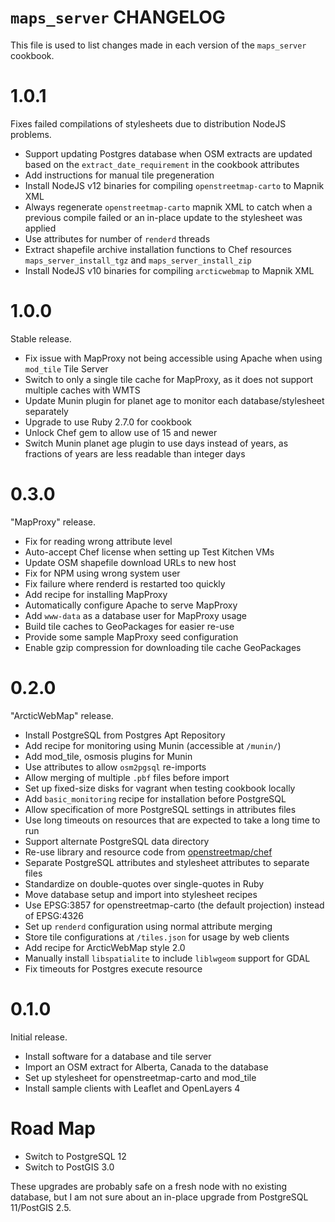 # `maps_server` CHANGELOG

This file is used to list changes made in each version of the `maps_server` cookbook.

# 1.0.1

Fixes failed compilations of stylesheets due to distribution NodeJS problems.

* Support updating Postgres database when OSM extracts are updated based on the `extract_date_requirement` in the cookbook attributes
* Add instructions for manual tile pregeneration
* Install NodeJS v12 binaries for compiling `openstreetmap-carto` to Mapnik XML
* Always regenerate `openstreetmap-carto` mapnik XML to catch when a previous compile failed or an in-place update to the stylesheet was applied
* Use attributes for number of `renderd` threads
* Extract shapefile archive installation functions to Chef resources `maps_server_install_tgz` and `maps_server_install_zip`
* Install NodeJS v10 binaries for compiling `arcticwebmap` to Mapnik XML

# 1.0.0

Stable release.

* Fix issue with MapProxy not being accessible using Apache when using `mod_tile` Tile Server
* Switch to only a single tile cache for MapProxy, as it does not support multiple caches with WMTS
* Update Munin plugin for planet age to monitor each database/stylesheet separately
* Upgrade to use Ruby 2.7.0 for cookbook
* Unlock Chef gem to allow use of 15 and newer
* Switch Munin planet age plugin to use days instead of years, as fractions of years are less readable than integer days

# 0.3.0

"MapProxy" release.

* Fix for reading wrong attribute level
* Auto-accept Chef license when setting up Test Kitchen VMs
* Update OSM shapefile download URLs to new host
* Fix for NPM using wrong system user
* Fix failure where renderd is restarted too quickly
* Add recipe for installing MapProxy
* Automatically configure Apache to serve MapProxy
* Add `www-data` as a database user for MapProxy usage
* Build tile caches to GeoPackages for easier re-use
* Provide some sample MapProxy seed configuration
* Enable gzip compression for downloading tile cache GeoPackages

# 0.2.0

"ArcticWebMap" release.

* Install PostgreSQL from Postgres Apt Repository
* Add recipe for monitoring using Munin (accessible at `/munin/`)
* Add mod_tile, osmosis plugins for Munin
* Use attributes to allow `osm2pgsql` re-imports
* Allow merging of multiple `.pbf` files before import
* Set up fixed-size disks for vagrant when testing cookbook locally
* Add `basic_monitoring` recipe for installation before PostgreSQL
* Allow specification of more PostgreSQL settings in attributes files
* Use long timeouts on resources that are expected to take a long time to run
* Support alternate PostgreSQL data directory
* Re-use library and resource code from [openstreetmap/chef](https://github.com/openstreetmap/chef)
* Separate PostgreSQL attributes and stylesheet attributes to separate files
* Standardize on double-quotes over single-quotes in Ruby
* Move database setup and import into stylesheet recipes
* Use EPSG:3857 for openstreetmap-carto (the default projection) instead of EPSG:4326
* Set up `renderd` configuration using normal attribute merging
* Store tile configurations at `/tiles.json` for usage by web clients
* Add recipe for ArcticWebMap style 2.0
* Manually install `libspatialite` to include `liblwgeom` support for GDAL
* Fix timeouts for Postgres execute resource

# 0.1.0

Initial release.

* Install software for a database and tile server
* Import an OSM extract for Alberta, Canada to the database
* Set up stylesheet for openstreetmap-carto and mod\_tile
* Install sample clients with Leaflet and OpenLayers 4

# Road Map

* Switch to PostgreSQL 12
* Switch to PostGIS 3.0

These upgrades are probably safe on a fresh node with no existing database, but I am not sure about an in-place upgrade from PostgreSQL 11/PostGIS 2.5.
